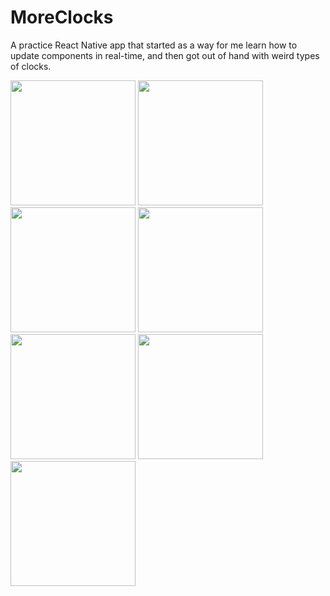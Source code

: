 # MoreClocks
A practice React Native app that started as a way for me learn how to update components in real-time, and then got out of hand with weird types of clocks.

<img src="https://mreganart.files.wordpress.com/2021/06/screenshot_20210620-002751.png" width=200>  <img src="https://mreganart.files.wordpress.com/2021/06/screenshot_20210620-002743.png" width=200>  <img src="https://mreganart.files.wordpress.com/2021/06/screenshot_20210620-011153.png" width=200>  <img src="https://mreganart.files.wordpress.com/2021/06/screenshot_20210620-002545.png" width=200>  <img src="https://mreganart.files.wordpress.com/2021/06/screenshot_20210620-011531.png" width=200>  <img src="https://mreganart.files.wordpress.com/2021/06/screenshot_20210619-235716.png" width=200>  <img src="https://mreganart.files.wordpress.com/2021/06/screenshot_20210624-071717.png" width=200>
